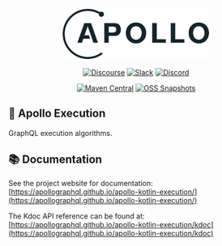 <div align="center">

<p>
	<a href="https://www.apollographql.com/"><img src="https://raw.githubusercontent.com/apollographql/apollo-client-devtools/a7147d7db5e29b28224821bf238ba8e3a2fdf904/assets/apollo-wordmark.svg" height="100" alt="Apollo Client"></a>
</p>

[![Discourse](https://img.shields.io/discourse/topics?label=Discourse&server=https%3A%2F%2Fcommunity.apollographql.com&logo=discourse&color=467B95&style=flat-square)](http://community.apollographql.com/new-topic?category=Help&tags=mobile,client)
[![Slack](https://img.shields.io/static/v1?label=kotlinlang&message=apollo-kotlin&color=A97BFF&logo=slack&style=flat-square)](https://app.slack.com/client/T09229ZC6/C01A6KM1SBZ)
[![Discord](https://img.shields.io/discord/1022972389463687228.svg?color=7389D8&labelColor=6A7EC2&logo=discord&logoColor=ffffff&style=flat-square)](https://discord.com/invite/graphos)

[![Maven Central](https://img.shields.io/maven-central/v/com.apollographql.execution/apollo-execution-runtime?style=flat-square)](https://central.sonatype.com/namespace/com.apollographql.execution)
[![OSS Snapshots](https://img.shields.io/nexus/s/com.apollographql.execution/apollo-execution-runtime?server=https%3A%2F%2Fs01.oss.sonatype.org&label=oss-snapshots&style=flat-square)](https://s01.oss.sonatype.org/content/repositories/snapshots/com/apollographql/execution/)

</div>

## 🚀 Apollo Execution

GraphQL execution algorithms.

## 📚 Documentation

See the project website for documentation:<br/>
[https://apollographql.github.io/apollo-kotlin-execution/](https://apollographql.github.io/apollo-kotlin-execution/)

The Kdoc API reference can be found at:<br/>
[https://apollographql.github.io/apollo-kotlin-execution/kdoc](https://apollographql.github.io/apollo-kotlin-execution/kdoc)
